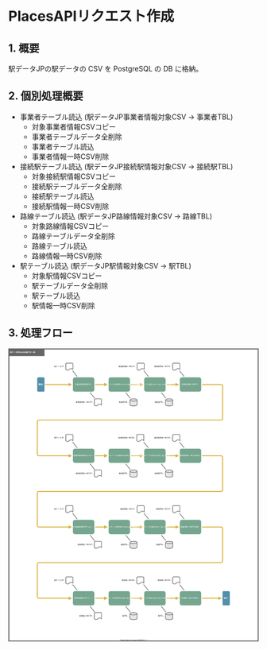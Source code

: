 # PlacesAPIリクエスト作成

## 1. 概要
駅データJPの駅データの CSV を PostgreSQL の DB に格納。

## 2. 個別処理概要
- 事業者テーブル読込 (駅データJP事業者情報対象CSV → 事業者TBL)
  - 対象事業者情報CSVコピー
  - 事業者テーブルデータ全削除
  - 事業者テーブル読込
  - 事業者情報一時CSV削除
- 接続駅テーブル読込 (駅データJP接続駅情報対象CSV → 接続駅TBL)
  - 対象接続駅情報CSVコピー
  - 接続駅テーブルデータ全削除
  - 接続駅テーブル読込
  - 接続駅情報一時CSV削除
- 路線テーブル読込 (駅データJP路線情報対象CSV → 路線TBL)
  - 対象路線情報CSVコピー
  - 路線テーブルデータ全削除
  - 路線テーブル読込
  - 路線情報一時CSV削除
- 駅テーブル読込 (駅データJP駅情報対象CSV → 駅TBL)
  - 対象駅情報CSVコピー
  - 駅テーブルデータ全削除
  - 駅テーブル読込
  - 駅情報一時CSV削除

## 3. 処理フロー

![](01510201_駅データ読み込み.drawio.svg)

